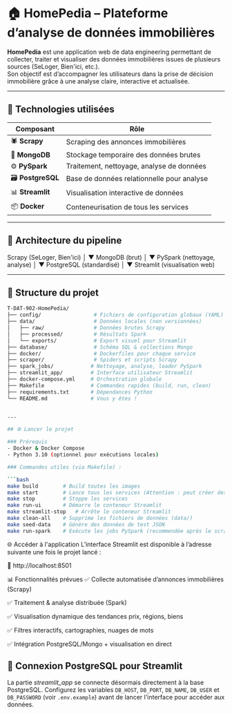 # 🏠 HomePedia – Plateforme d’analyse de données immobilières

**HomePedia** est une application web de data engineering permettant de collecter, traiter et visualiser des données immobilières issues de plusieurs sources (SeLoger, Bien'ici, etc.).  
Son objectif est d’accompagner les utilisateurs dans la prise de décision immobilière grâce à une analyse claire, interactive et actualisée.

---

## 🚀 Technologies utilisées

| Composant     | Rôle                                         |
|---------------|----------------------------------------------|
| 🕷️ **Scrapy**      | Scraping des annonces immobilières           |
| 🧩 **MongoDB**     | Stockage temporaire des données brutes       |
| ⚙️ **PySpark**     | Traitement, nettoyage, analyse de données    |
| 🗃️ **PostgreSQL**  | Base de données relationnelle pour analyse   |
| 📊 **Streamlit**   | Visualisation interactive de données         |
| 📦 **Docker**      | Conteneurisation de tous les services        |

---

## 🧭 Architecture du pipeline

Scrapy (SeLoger, Bien'ici) │ ▼ MongoDB (brut) │ ▼ PySpark (nettoyage, analyse) │ ▼ PostgreSQL (standardisé) │ ▼ Streamlit (visualisation web)


---

## 📁 Structure du projet

```bash
T-DAT-902-HomePedia/
├── config/                 # Fichiers de configuration globaux (YAML)
├── data/                   # Données locales (non versionnées)
│   ├── raw/                # Données brutes Scrapy
│   ├── processed/          # Résultats Spark
│   └── exports/            # Export visuel pour Streamlit
├── database/               # Schéma SQL & collections Mongo
├── docker/                 # Dockerfiles pour chaque service
├── scraper/                # Spiders et scripts Scrapy
├── spark_jobs/            # Nettoyage, analyse, loader PySpark
├── streamlit_app/         # Interface utilisateur Streamlit
├── docker-compose.yml     # Orchestration globale
├── Makefile               # Commandes rapides (build, run, clean)
├── requirements.txt       # Dépendances Python
└── README.md              # Vous y êtes !


---

## ⚙️ Lancer le projet

### Prérequis
- Docker & Docker Compose
- Python 3.10 (optionnel pour exécutions locales)

### Commandes utiles (via Makefile) :

```bash
make build        # Build toutes les images
make start        # Lance tous les services (Attention : peut créer des problèmes entre les services)
make stop         # Stoppe les services
make run-ui       # Démarre le conteneur Streamlit
make streamlit-stop   # Arrête le conteneur Streamlit
make clean-all    # Supprime les fichiers de données (data/)
make seed-data    # Génère des données de test JSON
make run-spark    # Exécute les jobs PySpark (recommendée après le scraping)
```


🌐 Accéder à l'application
L’interface Streamlit est disponible à l’adresse suivante une fois le projet lancé :

🔗 http://localhost:8501


📊 Fonctionnalités prévues
✅ Collecte automatisée d’annonces immobilières (Scrapy)

✅ Traitement & analyse distribuée (Spark)

✅ Visualisation dynamique des tendances prix, régions, biens

✅ Filtres interactifs, cartographies, nuages de mots

✅ Intégration PostgreSQL/Mongo + visualisation en direct

## 🔌 Connexion PostgreSQL pour Streamlit

La partie *streamlit_app* se connecte désormais directement à la base
PostgreSQL. Configurez les variables `DB_HOST`, `DB_PORT`, `DB_NAME`,
`DB_USER` et `DB_PASSWORD` (voir `.env.example`) avant de lancer
l'interface pour accéder aux données.
